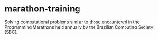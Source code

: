 # marathon-training
Solving computational problems similar to those encountered in the Programming Marathons held annually by the Brazilian Computing Society (SBC).
